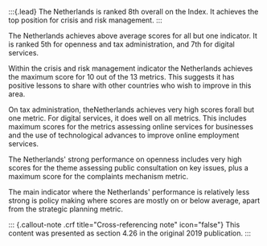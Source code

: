 :::{.lead}
The Netherlands is ranked 8th overall on the Index. It achieves the top position
for crisis and risk management.
:::

The Netherlands achieves above average scores for all but one indicator. It is
ranked 5th for openness and tax administration, and 7th for digital services.

Within the crisis and risk management indicator the Netherlands achieves the
maximum score for 10 out of the 13 metrics. This suggests it has positive
lessons to share with other countries who wish to improve in this area.

On tax administration, theNetherlands achieves very high scores forall but one
metric. For digital services, it does well on all metrics. This includes
maximum scores for the metrics assessing online services for businesses and
the use of technological advances to improve online employment services.

The Netherlands' strong performance on openness includes very high scores for
the theme assessing public consultation on key issues, plus a maximum score for
the complaints mechanism metric.

The main indicator where the Netherlands' performance is relatively less strong
is policy making where scores are mostly on or below average, apart from the
strategic planning metric.

::: {.callout-note .crf title="Cross-referencing note" icon="false"}
This content was presented as section 4.26 in the original 2019 publication.
:::
